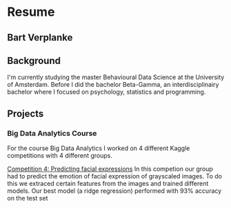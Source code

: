 # Resume 
## Bart Verplanke

## Background
I'm currently studying the master Behavioural Data Science at the University of Amsterdam. Before I did the bachelor Beta-Gamma, an interdisciplinairy bachelor where I focused on psychology, statistics and programming. 

## Projects
### Big Data Analytics Course
For the course Big Data Analytics I worked on 4 different Kaggle competitions with 4 different groups. 

[Competition 4: Predicting facial expressions](https://www.kaggle.com/code/bartverplanke/team-4)
In this competion our group had to predict the emotion of facial expression of grayscaled images. To do this we extraced certain features from the images and trained different models. Our best model (a ridge regression) performed with 93% accuracy on the test set
